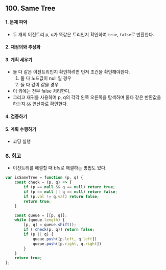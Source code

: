 ## 100. Same Tree
#### 1. 문제 파악
- 두 개의 이진트리 p, q가 똑같은 트리인지 확인하여 `true`, `false`로 반환한다.
#### 2. 재정의와 추상화
#### 3. 계획 세우기
- 둘 다 같은 이진트리인지 확인하려면 먼저 조건을 확인해야한다.
  1. 둘 다 노드값이 null 일 경우
  2. 둘 다 값이 같을 경우
- 이 외에는 전부 false 처리한다.
- 그리고 재귀를 사용하여 p, q의 각각 왼쪽 오른쪽을 탐색하며 둘다 같은 반환값을 하는지 `&&` 연산자로 확인한다.
#### 4. 검증하기
#### 5. 계획 수행하기
- 코딩 실행

### 6. 회고
- 이진트리를 해결할 때 bfs로 해결하는 방법도 있다.
```javascript
var isSameTree = function (p, q) {
    const check = (p, q) => {
        if (p == null && q == null) return true;
        if (p == null || q == null) return false;
        if (p.val != q.val) return false;
        return true;
    }

    const queue = [[p, q]];
    while (queue.length) {
        [p, q] = queue.shift();
        if (!check(p, q)) return false;
        if (p || q) { 
            queue.push([p.left, q.left])
            queue.push([p.right, q.right])
        }
    }
    return true;
};
```
